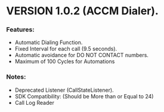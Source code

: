 # VERSION 1.0.2 (ACCM Dialer).

### Features:

- Automatic Dialing Function.
- Fixed Interval for each call (9.5 seconds).
- Automatic avoidance for DO NOT CONTACT numbers.
- Maximum of 100 Cycles for Automations
### Notes:

- Deprecated Listener (CallStateListener).
- SDK Compatibility: (Should be More than or Equal to 24)
- Call Log Reader
